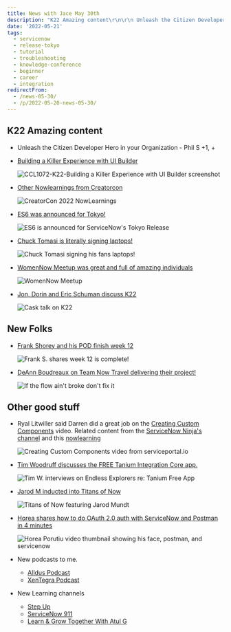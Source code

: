 ```yaml
---
title: News with Jace May 30th
description: "K22 Amazing content\r\n\r\n Unleash the Citizen Developer Hero in your Organization - Phil S +1, + \r\n Building a Killer Experience with UI Builder\r\n\r\n  !CCL1072-..."
date: '2022-05-21'
tags:
  - servicenow
  - release-tokyo
  - tutorial
  - troubleshooting
  - knowledge-conference
  - beginner
  - career
  - integration
redirectFrom:
  - /news-05-30/
  - /p/2022-05-20-news-05-30/
---
```


## K22 Amazing content

* Unleash the Citizen Developer Hero in your Organization - Phil S +1, + 
* [Building a Killer Experience with UI Builder](https://nowlearning.service-now.com/lxp?id=learning_course_prev&course_id=000ebf3edb7e0990421266f748961990)

  ![CCL1072-K22-Building a Killer Experience with UI Builder screenshot](/assets/images/building-killer-uib.png "CCL1072-K22-Building a Killer Experience with UI Builder")
* [Other Nowlearnings from Creatorcon](https://nowlearning.service-now.com/lxp?id=search&q=CreatorCon%202022)

  ![CreatorCon 2022 NowLearnings](/assets/images/other-now-learnings-k22.png "CreatorCon 2022 NowLearnings")
* [ES6 was announced for Tokyo!](https://www.linkedin.com/feed/update/urn:li:activity:6935967944006914048/) 

  ![ES6 is announced for ServiceNow's Tokyo Release](/assets/images/es6.png "ES6 is announced for ServiceNow's Tokyo Release")
* [Chuck Tomasi is literally signing laptops!](https://www.linkedin.com/feed/update/urn:li:activity:6935678399122219008/)

  ![Chuck Tomasi signing his fans laptops!](/assets/images/chuck-tomasi-signing-laptops.png "Chuck Tomasi signing his fans laptops!")
* [WomenNow Meetup was great and full of amazing individuals](https://www.linkedin.com/feed/update/urn:li:activity:6934839172729901056/)

  ![WomenNow Meetup](/assets/images/womennow-unite.png "WomenNow Meetup")
* [Jon, Dorin and Eric Schuman discuss K22](https://www.youtube.com/watch?v=VYFzY2q3gyA)

  ![Cask talk on K22](/assets/images/cask-k22.jpg "Cask talk on K22")

## New Folks

* [Frank Shorey and his POD finish week 12](https://www.linkedin.com/feed/update/urn:li:activity:6935649028495867904/)

  ![Frank S. shares week 12 is complete!](/assets/images/frank-s-pod-week-12.png "Frank S. shares week 12 is complete!")
* [DeAnn Boudreaux on Team Now Travel delivering their project!](https://www.linkedin.com/feed/update/urn:li:activity:6935699746036617216/)

  ![If the flow ain't broke don't fix it](/assets/images/deann-b-nextgen.png "If the flow ain't broke don't fix it")

## Other good stuff

* Ryal Litwiller said Darren did a great job on the [Creating Custom Components](https://www.youtube.com/watch?v=DXGJtPBzAhk) video.  Related content from the [ServiceNow Ninja's channel](https://www.youtube.com/watch?v=6AXWj4RRiSs&list=PLRpsAi5HxghTBQ4IW7xsyGL4KYGWK25gS) and this [nowlearning](https://nowlearning.service-now.com/lxp?id=learning_course_prev&course_id=38717dd9db7320d0785e2a591396199d)

  ![Creating Custom Components video from serviceportal.io](/assets/images/creating-custom-components.png "Creating Custom Components video from serviceportal.io")
* [Tim Woodruff discusses the FREE Tanium Integration Core app.](https://www.linkedin.com/feed/update/urn:li:activity:6934983747939282945/)

  ![Tim W. interviews on Endless Explorers re: Tanium Free App](/assets/images/tim-w-tanium-interview.png "Tim W. interviews on Endless Explorers re: Tanium Free App")
* [Jarod M inducted into Titans of Now](https://www.youtube.com/watch?v=NNV1Z2dLPH4&t=1s)

  ![Titans of Now featuring Jarod Mundt](/assets/images/jarod-now.jpg "Titans of Now featuring Jarod Mundt")
* [Horea shares how to do OAuth 2.0 auth with ServiceNow and Postman in 4 minutes](https://www.youtube.com/watch?v=eEWH5KinzFE)

  ![Horea Porutiu video thumbnail showing his face, postman, and servicenow](/assets/images/horea-oauth-sn.jpg "Horea Porutiu video thumbnail showing his face, postman, and servicenow")
* New podcasts to me.

  * [Alldus Podcast](https://www.youtube.com/playlist?list=PLEXUf6YDCK-koA6Xpn62BpFzgJSC4aPnb)
  * [XenTegra Podcast](https://www.youtube.com/playlist?list=PLp1Rra7OyefU6o7u8qEeRgVOyAKqCCbyW)
* New Learning channels

  * [Step Up](https://www.youtube.com/channel/UCAZadwRpHjCa_oLimTC-ULA/featured)
  * [ServiceNow 911](https://www.youtube.com/channel/UCXpQCadm49L7FtPlCuOzqbA/videos)
  * [Learn & Grow Together With Atul G](https://www.youtube.com/c/LearnGrowTogetherwithAtulG)